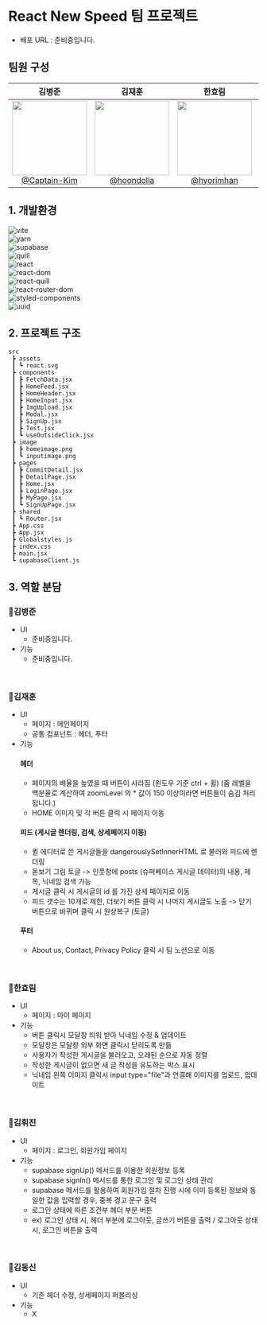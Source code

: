 # React New Speed 팀 프로젝트

- 배포 URL : 준비중입니다.

## 팀원 구성

<div align="center" dir="auto">
<table>
<thead>
<tr>
<th align="center"><strong>김병준</strong></th>
<th align="center"><strong>김재훈</strong></th>
<th align="center"><strong>한효림</strong></th>
<th align="center"><strong>김휘진</strong></th>
<th align="center"><strong>김동신</strong></th>
</tr>
</thead>
<tbody>
<tr>
<td align="center"><a href="https://github.com/Captain-Kim"><img src="https://avatars.githubusercontent.com/u/160568904?v=4" height="150" width="150" style="max-width: 100%;"> <br> @Captain-Kim</a></td>
<td align="center"><a href="https://github.com/hoondolla"><img src="https://avatars.githubusercontent.com/u/162412793?v=4" height="150" width="150" style="max-width: 100%;"> <br> @hoondolla</a></td>
<td align="center"><a href="https://github.com/hyorimhan"><img src="https://avatars.githubusercontent.com/u/151856914?v=4" height="150" width="150" style="max-width: 100%;"> <br> @hyorimhan</a></td>
<td align="center"><a href="https://github.com/hwijinkim22"><img src="https://avatars.githubusercontent.com/u/160462935?v=4" height="150" width="150" style="max-width: 100%;"> <br> @hwijinkim22</a></td>
<td align="center"><a href="https://github.com/KimDongSin"><img src="https://avatars.githubusercontent.com/u/81426391?v=4" height="150" width="150" style="max-width: 100%;"> <br> @KimDongSin</a></td>
</tr>
</tbody>
</table>
</div>

## 1. 개발환경

![vite](https://img.shields.io/badge/vite-5.2.12-646CFF?style=for-the-badge&logo=vite&logoColor=white)<br />
![yarn](https://img.shields.io/badge/yarn-1.22.22-2C8EBB?style=for-the-badge&logo=yarn&logoColor=white)<br />
![supabase](https://img.shields.io/badge/@supabase/supabase--js-2.43.4-3ECF8E?style=for-the-badge&logo=supabase&logoColor=white) <br />
![quill](https://img.shields.io/badge/quill-2.0.2-1D1D1D?style=for-the-badge&logo=quill&logoColor=white)<br />
![react](https://img.shields.io/badge/react-18.2.0-61DAFB?style=for-the-badge&logo=react&logoColor=white)<br />
![react-dom](https://img.shields.io/badge/react--dom-18.2.0-61DAFB?style=for-the-badge&logo=react&logoColor=white)<br />
![react-quill](https://img.shields.io/badge/react--quill-2.0.0-61DAFB?style=for-the-badge&logo=react&logoColor=white)<br />
![react-router-dom](https://img.shields.io/badge/react--router--dom-6.23.1-CA4245?style=for-the-badge&logo=react-router&logoColor=white)<br />
![styled-components](https://img.shields.io/badge/styled--components-6.1.11-DB7093?style=for-the-badge&logo=styled-components&logoColor=white)<br />
![uuid](https://img.shields.io/badge/uuid-9.0.1-1B1B1D?style=for-the-badge&logo=uuid&logoColor=white)<br />

## 2. 프로젝트 구조

```
src
 ┣ assets
 ┃ ┗ react.svg
 ┣ components
 ┃ ┣ FetchData.jsx
 ┃ ┣ HomeFeed.jsx
 ┃ ┣ HomeHeader.jsx
 ┃ ┣ HomeInput.jsx
 ┃ ┣ ImgUpload.jsx
 ┃ ┣ Modal.jsx
 ┃ ┣ SignUp.jsx
 ┃ ┣ Test.jsx
 ┃ ┗ useOutsideClick.jsx
 ┣ image
 ┃ ┣ homeimage.png
 ┃ ┗ inputimage.png
 ┣ pages
 ┃ ┣ CommitDetail.jsx
 ┃ ┣ DetailPage.jsx
 ┃ ┣ Home.jsx
 ┃ ┣ LoginPage.jsx
 ┃ ┣ MyPage.jsx
 ┃ ┗ SignUpPage.jsx
 ┣ shared
 ┃ ┗ Router.jsx
 ┣ App.css
 ┣ App.jsx
 ┣ Globalstyles.js
 ┣ index.css
 ┣ main.jsx
 ┗ supabaseClient.js
```

## 3. 역할 분담

### 🍉김병준

- UI
  - 준비중입니다.
- 기능
  - 준비중입니다.

<br />

### 🍇김재훈

- UI
  - 페이지 : 메인페이지
  - 공통 컴포넌트 : 헤더, 푸터
- 기능
  #### 헤더
  - 페이지의 배율을 높였을 때 버튼이 사라짐 (윈도우 기준 ctrl + 휠) (줌 레벨을 백분율로 계산하여 zoomLevel 의 \* 값이 150 이상이라면 버튼들이 숨김 처리 됩니다.)
  - HOME 이미지 및 각 버튼 클릭 시 페이지 이동
  #### 피드 (게시글 렌더링, 검색, 상세페이지 이동)
  - 퀼 에디터로 쓴 게시글들을 dangerouslySetInnerHTML 로 불러와 피드에 렌더링
  - 돋보기 그림 토글 -> 인풋창에 posts (슈퍼베이스 게시글 데이터)의 내용, 제목, 닉네임 검색 가능
  - 게시글 클릭 시 게시글의 id 를 가진 상세 페이지로 이동
  - 피드 갯수는 10개로 제한, 더보기 버튼 클릭 시 나머지 게시글도 노출 -> 닫기 버튼으로 바뀌며 클릭 시 원상복구 (토글)
  #### 푸터
  - About us, Contact, Privacy Policy 클릭 시 팀 노션으로 이동

<br />

### 🥔한효림

- UI
  - 페이지 : 마이 페이지
- 기능
  - 버튼 클릭시 모달창 띄워 받아 닉네임 수정 & 업데이트
  - 모달창은 모달창 외부 화면 클릭시 닫히도록 만듦
  - 사용자가 작성한 게시글을 불러오고, 오래된 순으로 자동 정렬
  - 작성한 게시글이 없으면 새 글 작성을 유도하는 박스 표시
  - 닉네임 왼쪽 이미지 클릭시 input type="file"과 연결해 이미지를 업로드, 업데이트

<br />

### 🧄김휘진

- UI
  - 페이지 : 로그인, 회원가입 페이지
- 기능
  - supabase signUp() 메서드를 이용한 회원정보 등록
  - supabase signIn() 메서드를 통한 로그인 및 로그인 상태 관리
  - supabase 메서드를 활용하여 회원가입 절차 진행 시에 이미 등록된 정보와 동일한 값을 입력할 경우, 중복 경고 문구 출력 
  - 로그인 상태에 따른 조건부 헤더 부분 버튼
  - ex) 로그인 상태 시, 헤더 부분에 로그아웃, 글쓰기 버튼을 출력 / 로그아웃 상태 시, 로그인 버튼을 출력

<br />

### 🥕김동신

- UI
  - 기존 헤더 수정, 상세페이지 퍼블리싱
- 기능
  - X

<br />
